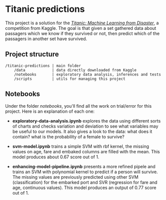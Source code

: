 # Titanic predictions

This project is a solution for the [*Titanic: Machine Learning from Disaster*](https://www.kaggle.com/c/titanic), a competition from Kaggle. The goal is that given a set gathered data about passagers which we know if they survived or not, then predict which of the passagers in another set have survived.

## Project structure

```
/titanic-predictions | main folder
    /data            | data directly downloaded from Kaggle
    /notebooks       | exploratory data analysis, inferences and tests
    /scripts         | utils for managing this project
```

## Notebooks

Under the folder *notebooks*, you'll find all the work on trial/error for this project. Here is an explanation of each one:

* **exploratory-data-analysis.ipynb** explores the data using different sorts of charts and checks variation and deviation to see what variables may be useful to our models. It also gives a look to the data: what does it contain? what is the probability of a female to survive?

* **svm-model.ipynb** trains a simple SVM with rbf kernel, the missing values on age, fare and embaked columns are filled with the mean. This model produces about 0.67 score out of 1.

* **enhancing-model-pipeline.ipynb** presents a more refined pipele and trains an SVM with polynomial kernel to predict if a person will survive. The missing values are previously predicted using other SVM (classification) for the embarked port and SVR (regression for fare and age, continuous values). This model produces an output of 0.77 score out of 1.
